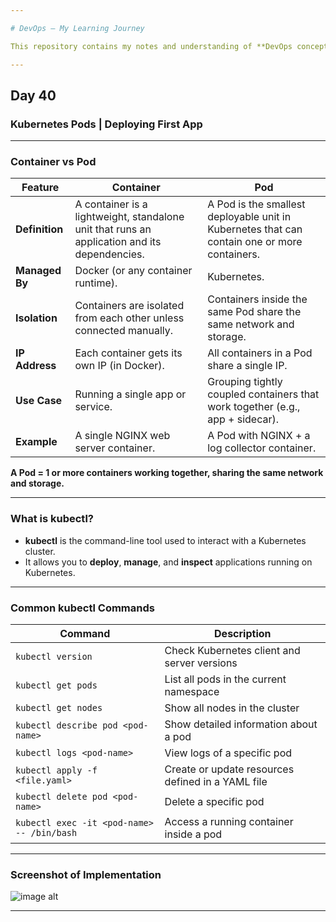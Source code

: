 ```yaml
---

# DevOps – My Learning Journey

This repository contains my notes and understanding of **DevOps concepts**.

---
```


## Day 40

### Kubernetes Pods | Deploying First App

---

### **Container vs Pod**

| **Feature**    | **Container**                                                                                | **Pod**                                                                                      |
| -------------- | -------------------------------------------------------------------------------------------- | -------------------------------------------------------------------------------------------- |
| **Definition** | A container is a lightweight, standalone unit that runs an application and its dependencies. | A Pod is the smallest deployable unit in Kubernetes that can contain one or more containers. |
| **Managed By** | Docker (or any container runtime).                                                           | Kubernetes.                                                                                  |
| **Isolation**  | Containers are isolated from each other unless connected manually.                           | Containers inside the same Pod share the same network and storage.                           |
| **IP Address** | Each container gets its own IP (in Docker).                                                  | All containers in a Pod share a single IP.                                                   |
| **Use Case**   | Running a single app or service.                                                             | Grouping tightly coupled containers that work together (e.g., app + sidecar).                |
| **Example**    | A single NGINX web server container.                                                         | A Pod with NGINX + a log collector container.                                                |

 **A Pod = 1 or more containers working together, sharing the same network and storage.**

---

### **What is kubectl?**

* **kubectl** is the command-line tool used to interact with a Kubernetes cluster.
* It allows you to **deploy**, **manage**, and **inspect** applications running on Kubernetes.

---

### **Common kubectl Commands**

| **Command**                                | **Description**                                   |
| ------------------------------------------ | ------------------------------------------------- |
| `kubectl version`                          | Check Kubernetes client and server versions       |
| `kubectl get pods`                         | List all pods in the current namespace            |
| `kubectl get nodes`                        | Show all nodes in the cluster                     |
| `kubectl describe pod <pod-name>`          | Show detailed information about a pod             |
| `kubectl logs <pod-name>`                  | View logs of a specific pod                       |
| `kubectl apply -f <file.yaml>`             | Create or update resources defined in a YAML file |
| `kubectl delete pod <pod-name>`            | Delete a specific pod                             |
| `kubectl exec -it <pod-name> -- /bin/bash` | Access a running container inside a pod           |

---

### **Screenshot of Implementation**

![image alt]()

---
